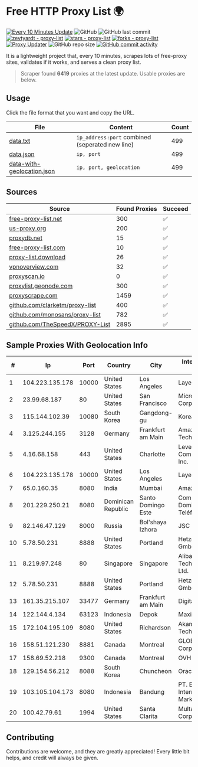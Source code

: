 
# Free HTTP Proxy List 🌍

[![Every 10 Minutes Update](https://github.com/mertguvencli/http-proxy-list/actions/workflows/main.yml/badge.svg?branch=main)](https://github.com/mertguvencli/http-proxy-list/actions/workflows/main.yml)
![GitHub](https://img.shields.io/github/license/mertguvencli/http-proxy-list)
![GitHub last commit](https://img.shields.io/github/last-commit/mertguvencli/http-proxy-list)
[![zevtyardt - proxy-list](https://img.shields.io/static/v1?label=zevtyardt&message=proxy-list&color=blue&logo=github)](https://github.com/zevtyardt/proxy-list "Go to GitHub repo")
[![stars - proxy-list](https://img.shields.io/github/stars/zevtyardt/proxy-list?style=social)](https://github.com/zevtyardt/proxy-list)
[![forks - proxy-list](https://img.shields.io/github/forks/zevtyardt/proxy-list?style=social)](https://github.com/zevtyardt/proxy-list)
[![Proxy Updater](https://github.com/zevtyardt/proxy-list/workflows/Proxy%20Updater/badge.svg)](https://github.com/zevtyardt/proxy-list/actions?query=workflow:"Proxy+Updater")
![GitHub repo size](https://img.shields.io/github/repo-size/zevtyardt/proxy-list)
[![GitHub commit activity](https://img.shields.io/github/commit-activity/m/zevtyardt/proxy-list?logo=commits)](https://github.com/zevtyardt/proxy-list/commits/main)

It is a lightweight project that, every 10 minutes, scrapes lots of free-proxy sites, validates if it works, and serves a clean proxy list.

> Scraper found **6419** proxies at the latest update. Usable proxies are below.

## Usage

Click the file format that you want and copy the URL.

|File|Content|Count|
|----|-------|-----|
|[data.txt](https://raw.githubusercontent.com/mertguvencli/http-proxy-list/main/proxy-list/data.txt)|`ip_address:port` combined (seperated new line)|499|
|[data.json](https://raw.githubusercontent.com/mertguvencli/http-proxy-list/main/proxy-list/data.json)|`ip, port`|499|
|[data-with-geolocation.json](https://raw.githubusercontent.com/mertguvencli/http-proxy-list/main/proxy-list/data-with-geolocation.json)|`ip, port, geolocation`|499|

## Sources

|Source|Found Proxies|Succeed|
|------|-------------|-------|
|[free-proxy-list.net](https://free-proxy-list.net)|300|✅|
|[us-proxy.org](https://www.us-proxy.org)|200|✅|
|[proxydb.net](http://proxydb.net)|15|✅|
|[free-proxy-list.com](https://free-proxy-list.com/?page=&port=&type%5B%5D=http&type%5B%5D=https&up_time=0&search=Search)|10|✅|
|[proxy-list.download](https://www.proxy-list.download/HTTP)|26|✅|
|[vpnoverview.com](https://vpnoverview.com/privacy/anonymous-browsing/free-proxy-servers)|32|✅|
|[proxyscan.io](https://www.proxyscan.io)|0|✅|
|[proxylist.geonode.com](https://proxylist.geonode.com/api/proxy-list?limit=300&page=1&sort_by=lastChecked&sort_type=desc&protocols=http,https)|300|✅|
|[proxyscrape.com](https://api.proxyscrape.com/v2/?request=displayproxies&protocol=http&timeout=10000&country=all&ssl=all&anonymity=all)|1459|✅|
|[github.com/clarketm/proxy-list](https://raw.githubusercontent.com/clarketm/proxy-list/master/proxy-list-raw.txt)|400|✅|
|[github.com/monosans/proxy-list](https://raw.githubusercontent.com/monosans/proxy-list/main/proxies/http.txt)|782|✅|
|[github.com/TheSpeedX/PROXY-List](https://raw.githubusercontent.com/TheSpeedX/PROXY-List/master/http.txt)|2895|✅|


## Sample Proxies With Geolocation Info

|#|Ip|Port|Country|City|Internet Service Provider|
|-|--|----|-------|----|-------------------------|
|1|104.223.135.178|10000|United States|Los Angeles|LayerHost|
|2|23.99.68.187|80|United States|San Francisco|Microsoft Corporation|
|3|115.144.102.39|10080|South Korea|Gangdong-gu|Korea Telecom|
|4|3.125.244.155|3128|Germany|Frankfurt am Main|Amazon Technologies Inc.|
|5|4.16.68.158|443|United States|Charlotte|Level 3 Communications, Inc.|
|6|104.223.135.178|10000|United States|Los Angeles|LayerHost|
|7|65.0.160.35|8080|India|Mumbai|Amazon.com|
|8|201.229.250.21|8080|Dominican Republic|Santo Domingo Este|Compañía Dominicana de Teléfonos S. A.|
|9|82.146.47.129|8000|Russia|Bol'shaya Izhora|JSC IOT|
|10|5.78.50.231|8888|United States|Portland|Hetzner Online GmbH|
|11|8.219.97.248|80|Singapore|Singapore|Alibaba (US) Technology Co., Ltd.|
|12|5.78.50.231|8888|United States|Portland|Hetzner Online GmbH|
|13|161.35.215.107|33477|Germany|Frankfurt am Main|DigitalOcean, LLC|
|14|122.144.4.134|63123|Indonesia|Depok|Maxindo|
|15|172.104.195.109|8080|United States|Richardson|Akamai Technologies|
|16|158.51.121.230|8881|Canada|Montreal|GLOBALTELEHOST Corp.|
|17|158.69.52.218|9300|Canada|Montreal|OVH SAS|
|18|129.154.56.212|8088|South Korea|Chuncheon|Oracle Corporation|
|19|103.105.104.173|8080|Indonesia|Bandung|PT. Elite Internasional Marketing|
|20|100.42.79.61|1994|United States|Santa Clarita|Multacom Corporation|



## Contributing

Contributions are welcome, and they are greatly appreciated! Every
little bit helps, and credit will always be given.

